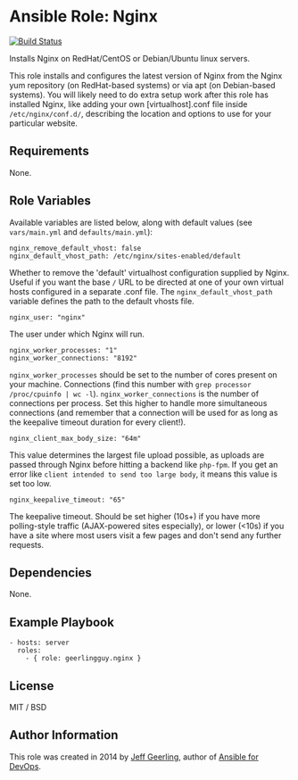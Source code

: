 # Ansible Role: Nginx

[![Build Status](https://travis-ci.org/geerlingguy/ansible-role-nginx.svg?branch=master)](https://travis-ci.org/geerlingguy/ansible-role-nginx)

Installs Nginx on RedHat/CentOS or Debian/Ubuntu linux servers.

This role installs and configures the latest version of Nginx from the Nginx yum repository (on RedHat-based systems) or via apt (on Debian-based systems). You will likely need to do extra setup work after this role has installed Nginx, like adding your own [virtualhost].conf file inside `/etc/nginx/conf.d/`, describing the location and options to use for your particular website.

## Requirements

None.

## Role Variables

Available variables are listed below, along with default values (see `vars/main.yml` and `defaults/main.yml`):

    nginx_remove_default_vhost: false
    nginx_default_vhost_path: /etc/nginx/sites-enabled/default

Whether to remove the 'default' virtualhost configuration supplied by Nginx. Useful if you want the base `/` URL to be directed at one of your own virtual hosts configured in a separate .conf file. The `nginx_default_vhost_path` variable defines the path to the default vhosts file.

    nginx_user: "nginx"

The user under which Nginx will run.

    nginx_worker_processes: "1"
    nginx_worker_connections: "8192"

`nginx_worker_processes` should be set to the number of cores present on your machine. Connections (find this number with `grep processor /proc/cpuinfo | wc -l`). `nginx_worker_connections` is the number of connections per process. Set this higher to handle more simultaneous connections (and remember that a connection will be used for as long as the keepalive timeout duration for every client!).

    nginx_client_max_body_size: "64m"

This value determines the largest file upload possible, as uploads are passed through Nginx before hitting a backend like `php-fpm`. If you get an error like `client intended to send too large body`, it means this value is set too low.

    nginx_keepalive_timeout: "65"

The keepalive timeout. Should be set higher (10s+) if you have more polling-style traffic (AJAX-powered sites especially), or lower (<10s) if you have a site where most users visit a few pages and don't send any further requests.

## Dependencies

None.

## Example Playbook

    - hosts: server
      roles:
        - { role: geerlingguy.nginx }

## License

MIT / BSD

## Author Information

This role was created in 2014 by [Jeff Geerling](http://jeffgeerling.com/), author of [Ansible for DevOps](http://ansiblefordevops.com/).
